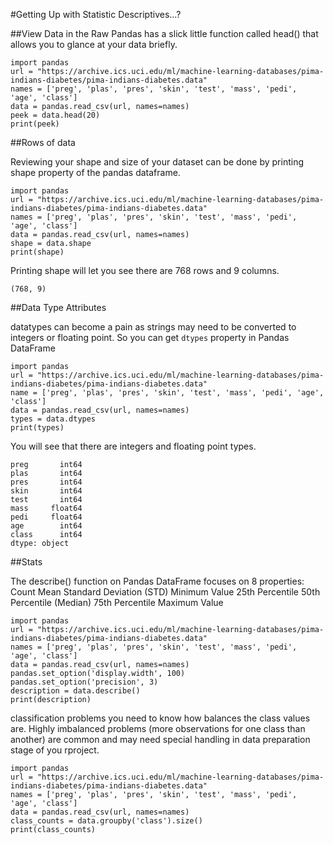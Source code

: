 #Getting Up with Statistic Descriptives...?

##View Data in the Raw
Pandas has a slick little function called head() that allows you to glance at your data briefly. 
```
import pandas
url = "https://archive.ics.uci.edu/ml/machine-learning-databases/pima-indians-diabetes/pima-indians-diabetes.data"
names = ['preg', 'plas', 'pres', 'skin', 'test', 'mass', 'pedi', 'age', 'class']
data = pandas.read_csv(url, names=names)
peek = data.head(20)
print(peek)
```

##Rows of data

Reviewing your shape and size of your dataset can be done by printing shape property of the pandas dataframe. 

```
import pandas
url = "https://archive.ics.uci.edu/ml/machine-learning-databases/pima-indians-diabetes/pima-indians-diabetes.data"
names = ['preg', 'plas', 'pres', 'skin', 'test', 'mass', 'pedi', 'age', 'class']
data = pandas.read_csv(url, names=names)
shape = data.shape
print(shape)
```
Printing shape will let you see there are 768 rows and 9 columns. 
```
(768, 9)
```

##Data Type Attributes

datatypes can become a pain as strings may need to be converted to integers or floating point. So you can get `dtypes` property in Pandas DataFrame

```
import pandas
url = "https://archive.ics.uci.edu/ml/machine-learning-databases/pima-indians-diabetes/pima-indians-diabetes.data"
name = ['preg', 'plas', 'pres', 'skin', 'test', 'mass', 'pedi', 'age', 'class']
data = pandas.read_csv(url, names=names)
types = data.dtypes
print(types)
```

You will see that there are integers and floating point types. 

```
preg       int64
plas       int64
pres       int64
skin       int64
test       int64
mass     float64
pedi     float64
age        int64
class      int64
dtype: object
```

##Stats 

The describe() function on Pandas DataFrame focuses on 8 properties: 
Count
Mean
Standard Deviation (STD)
Minimum Value
25th Percentile
50th Percentile (Median)
75th Percentile
Maximum Value

```
import pandas
url = "https://archive.ics.uci.edu/ml/machine-learning-databases/pima-indians-diabetes/pima-indians-diabetes.data"
names = ['preg', 'plas', 'pres', 'skin', 'test', 'mass', 'pedi', 'age', 'class']
data = pandas.read_csv(url, names=names)
pandas.set_option('display.width', 100)
pandas.set_option('precision', 3)
description = data.describe()
print(description)
```

classification problems you need to know how balances the class values are. Highly imbalanced problems (more observations for one class than another) are common and may need special handling in data preparation stage of you rproject. 

```
import pandas
url = "https://archive.ics.uci.edu/ml/machine-learning-databases/pima-indians-diabetes/pima-indians-diabetes.data"
names = ['preg', 'plas', 'pres', 'skin', 'test', 'mass', 'pedi', 'age', 'class']
data = pandas.read_csv(url, names=names)
class_counts = data.groupby('class').size()
print(class_counts)
```